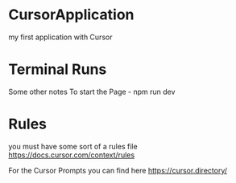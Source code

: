 # CursorApplication
my first application with Cursor

# Terminal Runs
Some other notes To start the Page - npm run dev

# Rules
you must have some sort of a rules file
https://docs.cursor.com/context/rules

For the Cursor Prompts you can find here
https://cursor.directory/
